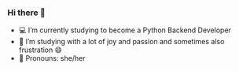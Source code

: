 ### Hi there 👋

- 💻 I’m currently studying to become a Python Backend Developer
- 🥳 I’m studying with a lot of joy and passion and sometimes also frustration 😄
- 🌿 Pronouns: she/her
